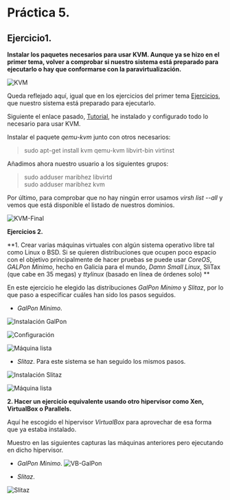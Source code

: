 # Práctica 5.

## Ejercicio1.

**Instalar los paquetes necesarios para usar KVM. Aunque ya se hizo en el primer tema, volver a comprobar si nuestro sistema está preparado para ejecutarlo o hay que conformarse con la paravirtualización.**


![KVM](http://i345.photobucket.com/albums/p391/maribhez/Captura%20de%20pantalla%20de%202017-01-26%2023-40-25_zps59axdmu7.png "KVM")

Queda reflejado aquí, igual que en los ejercicios del primer tema [Ejercicios](https://github.com/maribhez/IV-Ejercicios/blob/master/EjerciciosT1.md), que nuestro sistema está preparado para ejecutarlo.

Siguiente el enlace pasado, [Tutorial](https://wiki.debian.org/KVM#Installation), he instalado y configurado todo lo necesario para usar KVM.


Instalar el paquete *qemu-kvm* junto con otros necesarios:

> sudo apt-get install kvm qemu-kvm libvirt-bin virtinst

Añadimos ahora nuestro usuario a los siguientes grupos:

> sudo adduser maribhez libvirtd  
> sudo adduser maribhez kvm

Por último, para comprobar que no hay ningún error usamos *virsh list --all* y vemos que está disponible el listado de nuestros dominios.


![KVM-Final](http://i345.photobucket.com/albums/p391/maribhez/kvm-all_zpsnmwchfzb.png "KVM-Final")



**Ejercicios 2.**

**1. Crear varias máquinas virtuales con algún sistema operativo libre tal como Linux o BSD. Si se quieren distribuciones que ocupen poco espacio con el objetivo principalmente de hacer pruebas se puede usar *CoreOS*, *GALPon Minimo*, hecho en Galicia para el mundo, *Damn Small Linux*, SliTax (que cabe en 35 megas) y *ttylinux* (basado en línea de órdenes solo) **



En este ejercicio he elegido las distribuciones *GalPon Minimo* y *Slitaz*, por lo que paso a especificar cuáles han sido los pasos seguidos.

* *GalPon Minimo*.

![Instalación GalPon](http://i345.photobucket.com/albums/p391/maribhez/artabros0_zpssewk0x4d.png "Instalación GalPon.")

![Configuración](http://i345.photobucket.com/albums/p391/maribhez/artabros1_zpsjybazrky.png "Configuración.")

![Máquina lista](http://i345.photobucket.com/albums/p391/maribhez/artabros2_zpsfxkuqred.png "Máquina lista.")



* *Slitaz*. Para este sistema se han seguido los mismos pasos.

![Instalación Slitaz](http://i345.photobucket.com/albums/p391/maribhez/instalacion1_zpsegpazxps.png "Instalación Slitaz.")

![Máquina lista](http://i345.photobucket.com/albums/p391/maribhez/instalacion1completada_zpswbeszvc0.png "Máquina lista.")


**2. Hacer un ejercicio equivalente usando otro hipervisor como Xen, VirtualBox o Parallels.**


Aquí he escogido el hipervisor *VirtualBox* para aprovechar de esa forma que ya estaba instalado.

Muestro en las siguientes capturas las máquinas anteriores pero ejecutando en dicho hipervisor.

* *GalPon Minimo*.
![VB-GalPon](http://i345.photobucket.com/albums/p391/maribhez/artabros1_zpsa9rsqndg.png "VB-GalPon")

* *Slitaz*.

![Slitaz](http://i345.photobucket.com/albums/p391/maribhez/slitaz1_zpsem1s8nqr.png "Slitaz")
